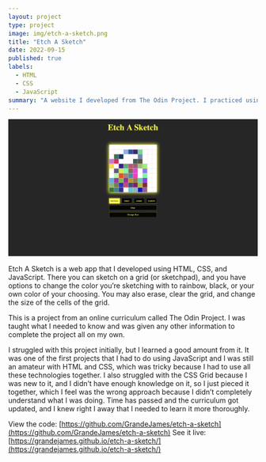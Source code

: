 ```yaml
---
layout: project
type: project
image: img/etch-a-sketch.png
title: "Etch A Sketch"
date: 2022-09-15
published: true
labels:
  - HTML
  - CSS
  - JavaScript
summary: "A website I developed from The Odin Project. I practiced using HTML, CSS, and JavaScript together."
---
```


<img class="img-fluid" src="../img/etch-a-sketch-full.png">

Etch A Sketch is a web app that I developed using HTML, CSS, and JavaScript. There you can sketch on a grid (or sketchpad), and you have options to change the color you’re sketching with to rainbow, black, or your own color of your choosing. You may also erase, clear the grid, and change the size of the cells of the grid.

This is a project from an online curriculum called The Odin Project. I was taught what I needed to know and was given any other information to complete the project all on my own.
 
I struggled with this project initially, but I learned a good amount from it. It was one of the first projects that I had to do using JavaScript and I was still an amateur with HTML and CSS, which was tricky because I had to use all these technologies together. I also struggled with the CSS Grid because I was new to it, and I didn’t have enough knowledge on it, so I just pieced it together, which I feel was the wrong approach because I didn’t completely understand what I was doing. Time has passed and the curriculum got updated, and I knew right I away that I needed to learn it more thoroughly.


View the code: [https://github.com/GrandeJames/etch-a-sketch](https://github.com/GrandeJames/etch-a-sketch)
See it live: [https://grandejames.github.io/etch-a-sketch/](https://grandejames.github.io/etch-a-sketch/)

